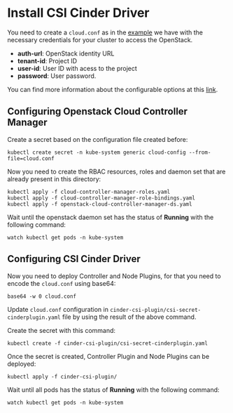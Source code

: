 # Install CSI Cinder Driver

You need to create a `cloud.conf` as in the [example](./cloud.conf) we have with the necessary credentials for your cluster to access the OpenStack.

- **auth-url**: OpenStack identity URL
- **tenant-id**: Project ID
- **user-id**: User ID with acess to the project
- **password**: User password.

You can find more information about the configurable options at this [link](https://github.com/kubernetes/cloud-provider-openstack/blob/master/docs/openstack-cloud-controller-manager/using-openstack-cloud-controller-manager.md#global).

## Configuring Openstack Cloud Controller Manager

Create a secret based on the configuration file created before:
```
kubectl create secret -n kube-system generic cloud-config --from-file=cloud.conf
```

Now you need to create the RBAC resources, roles and daemon set that are already present in this directory:

```
kubectl apply -f cloud-controller-manager-roles.yaml
kubectl apply -f cloud-controller-manager-role-bindings.yaml
kubectl apply -f openstack-cloud-controller-manager-ds.yaml
```

Wait until the openstack daemon set has the status of **Running** with the following command:
```
watch kubectl get pods -n kube-system
```

## Configuring CSI Cinder Driver

Now you need to deploy Controller and Node Plugins, for that you need to encode the `cloud.conf` using base64:
```
base64 -w 0 cloud.conf
```

Update `cloud.conf` configuration in `cinder-csi-plugin/csi-secret-cinderplugin.yaml` file by using the result of the above command.

Create the secret with this command:
```
kubectl create -f cinder-csi-plugin/csi-secret-cinderplugin.yaml
```

Once the secret is created, Controller Plugin and Node Plugins can be deployed:
```
kubectl apply -f cinder-csi-plugin/
```

Wait until all pods has the status of **Running** with the following command:
```
watch kubectl get pods -n kube-system
```